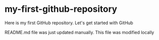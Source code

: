 # my-first-github-repository
Here is my first GitHub repository. Let's get started with GitHub

README.md file was just updated manually. This file was modified locally

